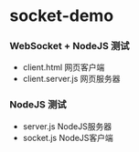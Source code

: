 # socket-demo

### WebSocket + NodeJS 测试
* client.html 网页客户端
* client.server.js 网页服务器

### NodeJS 测试
* server.js NodeJS服务器
* socket.js NodeJS客户端
